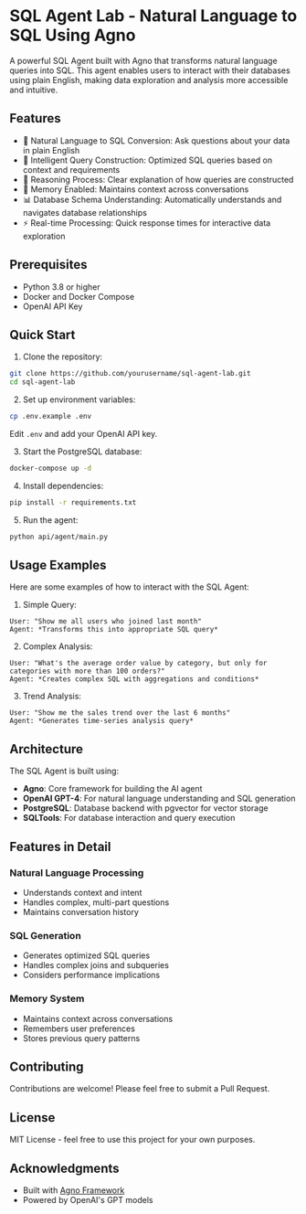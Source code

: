 # SQL Agent Lab - Natural Language to SQL Using Agno

A powerful SQL Agent built with Agno that transforms natural language queries into SQL. This agent enables users to interact with their databases using plain English, making data exploration and analysis more accessible and intuitive.

## Features

- 🤖 Natural Language to SQL Conversion: Ask questions about your data in plain English
- 🧠 Intelligent Query Construction: Optimized SQL queries based on context and requirements
- 💭 Reasoning Process: Clear explanation of how queries are constructed
- 🔄 Memory Enabled: Maintains context across conversations
- 📊 Database Schema Understanding: Automatically understands and navigates database relationships
- ⚡ Real-time Processing: Quick response times for interactive data exploration

## Prerequisites

- Python 3.8 or higher
- Docker and Docker Compose
- OpenAI API Key

## Quick Start

1. Clone the repository:
```bash
git clone https://github.com/yourusername/sql-agent-lab.git
cd sql-agent-lab
```

2. Set up environment variables:
```bash
cp .env.example .env
```
Edit `.env` and add your OpenAI API key.

3. Start the PostgreSQL database:
```bash
docker-compose up -d
```

4. Install dependencies:
```bash
pip install -r requirements.txt
```

5. Run the agent:
```bash
python api/agent/main.py
```

## Usage Examples

Here are some examples of how to interact with the SQL Agent:

1. Simple Query:
```
User: "Show me all users who joined last month"
Agent: *Transforms this into appropriate SQL query*
```

2. Complex Analysis:
```
User: "What's the average order value by category, but only for categories with more than 100 orders?"
Agent: *Creates complex SQL with aggregations and conditions*
```

3. Trend Analysis:
```
User: "Show me the sales trend over the last 6 months"
Agent: *Generates time-series analysis query*
```

## Architecture

The SQL Agent is built using:
- **Agno**: Core framework for building the AI agent
- **OpenAI GPT-4**: For natural language understanding and SQL generation
- **PostgreSQL**: Database backend with pgvector for vector storage
- **SQLTools**: For database interaction and query execution

## Features in Detail

### Natural Language Processing
- Understands context and intent
- Handles complex, multi-part questions
- Maintains conversation history

### SQL Generation
- Generates optimized SQL queries
- Handles complex joins and subqueries
- Considers performance implications

### Memory System
- Maintains context across conversations
- Remembers user preferences
- Stores previous query patterns

## Contributing

Contributions are welcome! Please feel free to submit a Pull Request.

## License

MIT License - feel free to use this project for your own purposes.

## Acknowledgments

- Built with [Agno Framework](https://github.com/agnohq/agno)
- Powered by OpenAI's GPT models
